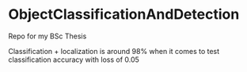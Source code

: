 # ObjectClassificationAndDetection
Repo for my BSc Thesis


Classification + localization is around 98% when it comes to test classification accuracy with loss of 0.05
